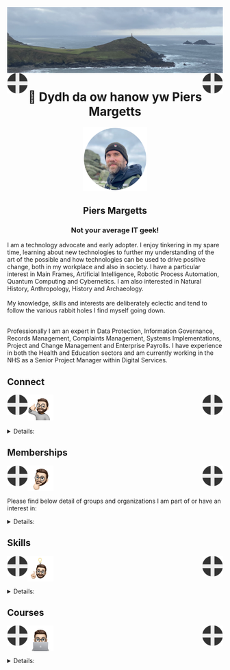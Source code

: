 <img align="center" src="/images/image.jpeg">
<img align="left" src="/images/Flag - St Piran.svg" width="48"><img align="right" src="/images/Flag - St Piran.svg" width="48"> <h1 align="center">👋 Dydh da ow hanow yw Piers Margetts</h1> 
<p align="center">
<img src="/images/PM Circle.png" width="150"></p>
<h2 align="center">Piers Margetts<br>
<h3 align="center">Not your average IT geek!</h3>        
I am a technology advocate and early adopter. I enjoy tinkering in my spare time, learning about new technologies to further my understanding of the art of the possible and how technologies can be used to drive positive change, both in my workplace and also in society. I have a particular interest in Main Frames, Artificial Intelligence, Robotic Process Automation, Quantum Computing and Cybernetics. I am also interested in Natural History, Anthropology, History and Archaeology.  <br><br>
My knowledge, skills and interests are deliberately eclectic and tend to follow the various rabbit holes I find myself going down. <br><br>

Professionally I am an expert in Data Protection, Information Governance, Records Management, Complaints Management, Systems Implementations, Project and Change Management and Enterprise Payrolls. I have experience in both the Health and Education sectors and am currently working in the NHS as a Senior Project Manager within Digital Services.

</p>


## Connect
<img align="left" src="/images/Flag - St Piran.svg" width="48"><img align="right" src="/images/Flag - St Piran.svg" width="48"> <img height="60" src="/images/connect-sticker.png">

<details>

<summary>Details:</summary>

</details>

## Memberships
<img align="left" src="/images/Flag - St Piran.svg" width="48"><img align="right" src="/images/Flag - St Piran.svg" width="48"> <img height="60" align="center" src="/images/thoughtful-sticker.png">

Please find below detail of groups and organizations I am part of or have an interest in:
<details>

<summary>Details:</summary>

[Royal Society of Arts](https://www.thersa.org/) (RSA)
<br>
[Royal Institution](https://www.rigb.org/) (Ri)
<br>
[Royal Society of Literature](https://rsliterature.org/) (RSL)
<br>
[Institute of Continuing Professional Development](https://www.cpdinstitute.org/) (iCPD)
<br>
[British Computer Society]( https://www.bcs.org/) (BCS)
<br>
[International Db2 Users Group](https://www.idug.org/home) (IDUG)
<br>
[Human Creator Alliance](https://humancreatoralliance.org/) (HCA)
<br>
[Cybernetics Society](https://cybsoc.org/)(CybS)
<br>
[Rexx Language Association](https://www.rexxla.org/) (RexxLA)
</details>

## Skills
<img align="left" src="/images/Flag - St Piran.svg" width="48"><img align="right" src="/images/Flag - St Piran.svg" width="48"> <img height="60" align="center" src="/images/ideas-sticker.png">

<details>

<summary>Details:</summary>

</details>


## Courses
<img align="left" src="/images/Flag - St Piran.svg" width="48"><img align="right" src="/images/Flag - St Piran.svg" width="48">
<img height="60" align="center" src="/images/skills-sticker.png">

<details>

<summary>Details:</summary>
<br>

### Coursera
To view my Coursera profile and acheivements please click [here](https://www.coursera.org/learner/piers-margetts)
<br>

### OpenLearn
To view my Open University OpenLearn profile and acheivements please click [here](https://www.open.edu/openlearn/profiles/zv599976)
<br>

### Credly Badges
To see all my Credly badges please click [here](https://www.credly.com/users/piers-margetts/badges)
<br>
<br>
My most recent badges:
<br>
<br>
<!--START_SECTION:badges-->
[![Maturing Threat-Informed Defense with M3TID](https://images.credly.com/size/110x110/images/a4087ac2-8347-47cd-bcb5-86a999929bfc/image.png)](http://www.credly.com/badges/4f8951a2-5411-4c34-98cf-8ae25f060dfb "Maturing Threat-Informed Defense with M3TID")
[![IMS Physical Organization of Databases](https://images.credly.com/size/110x110/images/4a2b285f-db0d-49cc-b241-746f9f2c874e/IMS_20Physical_20Organization_20of_20Databases.png)](http://www.credly.com/badges/bc21689a-d4f7-40e4-b4bb-01025f511f54 "IMS Physical Organization of Databases")
[![Liberty Developer Essentials](https://images.credly.com/size/110x110/images/a3d67ea4-2423-485f-abf0-8f08b194a3c3/IBM_20Liberty_20Developer_20Essentials.png)](http://www.credly.com/badges/4588c26e-e82d-4e6a-b620-f8c1239ceced "Liberty Developer Essentials")
[![Summer Security Foundations](https://images.credly.com/size/110x110/images/bf27c60d-7c33-4d5f-9296-f5f52986eb94/image.png)](http://www.credly.com/badges/637a5a05-dc63-443d-b63c-861fdeedaa0c "Summer Security Foundations")
[![Generative AI Essentials for Software Developers](https://images.credly.com/size/110x110/images/afaacd18-d4a9-48af-b54c-846615756ec7/image.png)](http://www.credly.com/badges/63b93a50-f5bf-4294-84c0-fa4ee601455a "Generative AI Essentials for Software Developers")
[![Monitoring and Platform APIs for IBM Cloud Pak for Data V4.7](https://images.credly.com/size/110x110/images/c5b135e9-14b7-4522-b944-9f4897d451d9/Monitoring_20and_20Platform_20APIS_20for_20Cld_20Pak_20for_20Data_20V4_207.png)](http://www.credly.com/badges/a1e585eb-c28f-45d9-abf6-7052e971b998 "Monitoring and Platform APIs for IBM Cloud Pak for Data V4.7")
[![LFS146: Introduction to Cilium](https://images.credly.com/size/110x110/images/59d1eb1c-1451-4e3f-8a25-c16f2db85c30/image.png)](http://www.credly.com/badges/a5effefe-1091-4b5f-9314-1bf8f632034b "LFS146: Introduction to Cilium")
[![LFC192: Generating a Software Bill of Materials](https://images.credly.com/size/110x110/images/770f5c35-e098-4727-9a63-91ff276547bd/image.png)](http://www.credly.com/badges/e1f9fcec-a1ea-41e4-a8bd-d94f347d88ed "LFC192: Generating a Software Bill of Materials")
[![LFW111: Introduction to Node.js](https://images.credly.com/size/110x110/images/a37f999e-5db3-4dcc-9ca9-a1863271e351/image.png)](http://www.credly.com/badges/af888959-8cf3-4ad1-b38c-76a91363f942 "LFW111: Introduction to Node.js")
[![LFS178: Getting Started with Self-Sovereign Identity](https://images.credly.com/size/110x110/images/853c048c-251e-4714-8627-8f3351b3e3bb/image.png)](http://www.credly.com/badges/7b3888c9-8618-4653-926a-acb3a0c56a43 "LFS178: Getting Started with Self-Sovereign Identity")
[![LFS116: PyTorch and Deep Learning for Decision Makers](https://images.credly.com/size/110x110/images/9c91ea96-fd98-490c-a108-840951888462/image.png)](http://www.credly.com/badges/74bbdf64-c15e-4ecb-aa2f-378035565ce5 "LFS116: PyTorch and Deep Learning for Decision Makers")
[![LFS151: Introduction to Cloud Infrastructure Technologies](https://images.credly.com/size/110x110/images/eb2e256d-e6ae-4173-be1b-7cee5e8c35ac/image.png)](http://www.credly.com/badges/7bb42ed9-eb76-4961-959b-6efd162ef44e "LFS151: Introduction to Cloud Infrastructure Technologies")
[![LFS158: Introduction to Kubernetes](https://images.credly.com/size/110x110/images/9fb38928-c145-4952-9bab-7cb81082ff4f/image.png)](http://www.credly.com/badges/2f5f91f8-9f8e-46ee-a13e-1b1c65ec32f4 "LFS158: Introduction to Kubernetes")
[![LFS162: Introduction to DevOps and Site Reliability Engineering](https://images.credly.com/size/110x110/images/f7cec857-af48-48b2-897a-ff98e446d6e1/image.png)](http://www.credly.com/badges/4273ad48-96e0-4918-bf3b-69d4a3464266 "LFS162: Introduction to DevOps and Site Reliability Engineering")
[![LFS157: Introduction to Serverless on Kubernetes](https://images.credly.com/size/110x110/images/83d41482-6766-4eed-bcb1-00d8757cd223/image.png)](http://www.credly.com/badges/b8d06c05-3f7e-4270-b689-ed8ef768f7c4 "LFS157: Introduction to Serverless on Kubernetes")
[![LFS170: Blockchain - Understanding Its Uses and Implications](https://images.credly.com/size/110x110/images/9b830e76-ef7d-4ccd-b557-b663fb1f01ef/image.png)](http://www.credly.com/badges/ab07b2f7-cb77-4195-838d-b480de095723 "LFS170: Blockchain - Understanding Its Uses and Implications")
[![LFS167: Introduction to Jenkins](https://images.credly.com/size/110x110/images/02151fc3-7e8b-47aa-8140-6b51da847e50/image.png)](http://www.credly.com/badges/ff7c8ee9-4d6a-4e7f-a741-6bafbf47f728 "LFS167: Introduction to Jenkins")
[![LFS182: Securing Your Software Supply Chain with Sigstore](https://images.credly.com/size/110x110/images/c0b90428-aaf4-47d0-be5e-48d45a1f36e5/image.png)](http://www.credly.com/badges/ccd2ec4b-3c08-4748-be97-faf86f0dca4b "LFS182: Securing Your Software Supply Chain with Sigstore")
[![LFS183: Introduction to Zero Trust](https://images.credly.com/size/110x110/images/8947acd8-1686-4de1-9dcf-853bd6fd25c4/image.png)](http://www.credly.com/badges/096a7220-b08e-41f0-b8d9-9ad5285a4893 "LFS183: Introduction to Zero Trust")
[![LFS180: Introduction to DevSecOps for Managers](https://images.credly.com/size/110x110/images/8bbc00ad-a72c-4af3-b87f-6c7c9a8ce247/image.png)](http://www.credly.com/badges/31e16d73-cd4e-4f92-a6e5-dc26d66f6231 "LFS180: Introduction to DevSecOps for Managers")
[![LFS142: Introduction to Backstage - Developer Portals Made Easy](https://images.credly.com/size/110x110/images/52ffd9c7-6128-4f21-8b70-b046041b3ad3/image.png)](http://www.credly.com/badges/b4fc9db8-6c79-4527-be69-2942977ee8fe "LFS142: Introduction to Backstage - Developer Portals Made Easy")
[![LFS101: Introduction to Linux](https://images.credly.com/size/110x110/images/754ed721-2c6b-42d3-a245-506bedb1b386/image.png)](http://www.credly.com/badges/4bafe91a-6b3d-46c2-bffc-c8c0441133ac "LFS101: Introduction to Linux")
[![LFS112: Ethics in AI and Data Science](https://images.credly.com/size/110x110/images/e4906c39-7598-4f5a-a5be-a69caf2777fd/image.png)](http://www.credly.com/badges/b424361d-b97a-4ce3-979a-3a601908f801 "LFS112: Ethics in AI and Data Science")
[![LFD133: Introduction to WebAssembly](https://images.credly.com/size/110x110/images/486c12d3-d1d8-4b70-b9f5-94b139e84e0c/image.png)](http://www.credly.com/badges/b84de620-58ee-4287-aee6-697d5628873e "LFD133: Introduction to WebAssembly")
[![LFS166: Introduction to Magma - Cloud Native Wireless Networking](https://images.credly.com/size/110x110/images/d8b3d643-806d-4a55-a8d2-f055858f2909/image.png)](http://www.credly.com/badges/f19c90ab-ac27-48d3-a870-6afa1563545f "LFS166: Introduction to Magma - Cloud Native Wireless Networking")
[![LFS171: Introduction to Hyperledger Blockchain Technologies](https://images.credly.com/size/110x110/images/afe551c9-dbdf-45fd-96b6-e156ebb0da13/image.png)](http://www.credly.com/badges/5b15b6f5-43e6-48db-a129-6ed562d2b891 "LFS171: Introduction to Hyperledger Blockchain Technologies")
[![LFS179: Introduction to Nephio](https://images.credly.com/size/110x110/images/8b9b1e84-8e0a-4022-bf4c-6adb94dc0ab2/image.png)](http://www.credly.com/badges/8b050cc7-8842-4e8a-97f7-3f55ed89b748 "LFS179: Introduction to Nephio")
[![LFC114: Remote Work at Scale](https://images.credly.com/size/110x110/images/56676de9-77b1-4a19-ae16-9c90eccf9672/image.png)](http://www.credly.com/badges/5d4d0e80-7fbd-4532-8944-184526ba9a65 "LFC114: Remote Work at Scale")
[![LFEL1005: Security Self-Assessments for Open Source Projects](https://images.credly.com/size/110x110/images/3bc0cdbc-cba4-4f6e-b14d-0d9a0b0203d1/image.png)](http://www.credly.com/badges/6f7a97a4-7907-4ac9-a6a1-168ca35fb2ad "LFEL1005: Security Self-Assessments for Open Source Projects")
[![LFD110: Introduction to RISC-V](https://images.credly.com/size/110x110/images/872b6122-fa88-4436-9ee6-e6567dad88e9/image.png)](http://www.credly.com/badges/79d0bce3-3ae3-48b5-a7ad-4b6d2e8502b8 "LFD110: Introduction to RISC-V")
[![LFS118: Ethical Principles for Conversational AI](https://images.credly.com/size/110x110/images/b8325773-2933-49b4-917b-9d1c6a03f9f2/image.png)](http://www.credly.com/badges/3e023f66-121e-4deb-9a71-19dee9c2cc0e "LFS118: Ethical Principles for Conversational AI")
[![LFS144: Introduction to Istio](https://images.credly.com/size/110x110/images/3f0a02f5-d72b-4e90-bcf9-e86e4a938456/image.png)](http://www.credly.com/badges/61e617a1-7472-4a8d-8f6a-34327bf77904 "LFS144: Introduction to Istio")
[![LFEL1014: Scaling Cloud Native Applications with KEDA](https://images.credly.com/size/110x110/images/ca60f290-ab82-476a-8ea0-af2bef5ca7ca/image.png)](http://www.credly.com/badges/20f10c7f-44f6-44bf-a781-341e8c91e5d1 "LFEL1014: Scaling Cloud Native Applications with KEDA")
[![LFC120: Leading High-Performance Working Group Meetings](https://images.credly.com/size/110x110/images/08199f3b-6acb-4155-b64c-3804e6d04bdb/image.png)](http://www.credly.com/badges/047cf9fb-f9ce-4c31-9d94-73b7fdffb581 "LFC120: Leading High-Performance Working Group Meetings")
[![LFEL1011: OpenAPI Fundamentals](https://images.credly.com/size/110x110/images/310767de-989a-45b8-a902-b8a09835a4db/image.png)](http://www.credly.com/badges/1aa96715-b2fa-4e37-841f-e1903cb50c77 "LFEL1011: OpenAPI Fundamentals")
[![LFS147: Introduction to AI/ML Toolkits with Kubeflow](https://images.credly.com/size/110x110/images/f5da57c6-29ad-4b68-870c-ae4dfb4beb67/image.png)](http://www.credly.com/badges/777c00b5-f3a2-478d-872a-a83f500bc369 "LFS147: Introduction to AI/ML Toolkits with Kubeflow")
[![IBM Quantum Challenge 2024 Achievement](https://images.credly.com/size/110x110/images/d03ec9e1-7965-4d39-9df0-00538089f86b/IBM_20Quantum_20Challenge_202024_20Achievement.png)](http://www.credly.com/badges/3ac9e1df-946f-47c2-b906-64c10e889444 "IBM Quantum Challenge 2024 Achievement")
[![IBM watsonx Orchestrate Build an AI Assistant](https://images.credly.com/size/110x110/images/a1b07849-ed53-47ca-84a1-f6ba0f1da1f9/Ibm_20watsonx_20Orchestrate_20Build_20an_20AI_20Assistant.png)](http://www.credly.com/badges/e103d6c9-d455-4715-a3e6-56ed00d3a0e2 "IBM watsonx Orchestrate Build an AI Assistant")
[![Foundations of AI Security](https://images.credly.com/size/110x110/images/fc7a7fc0-856d-48db-804f-ea33d158daf0/image.png)](http://www.credly.com/badges/8a70aa47-4784-4942-ba45-684722b3af15 "Foundations of AI Security")
[![Software Developer Career Guide and Interview Preparation](https://images.credly.com/size/110x110/images/8647d8b6-2e29-4a88-bfb8-d5ba41ab5716/image.png)](http://www.credly.com/badges/8df953c0-1aaf-4247-99a0-7fff434631c0 "Software Developer Career Guide and Interview Preparation")
[![Introduction to Agile Development and Scrum](https://images.credly.com/size/110x110/images/61733424-430b-4496-bd3c-cb0c7b9dcd67/image.png)](http://www.credly.com/badges/92a32df0-1b7b-407b-bec6-18dbac3356bb "Introduction to Agile Development and Scrum")
[![Generative AI for Software Developers Specialization](https://images.credly.com/size/110x110/images/e41c77a7-4668-44e4-a196-008235304a3d/image.png)](http://www.credly.com/badges/02a42116-65b7-4f59-b5eb-68b929aab37c "Generative AI for Software Developers Specialization")
[![Data Engineering Essentials](https://images.credly.com/size/110x110/images/c0b439e5-79d5-498e-abc9-2b71cdf08c34/image.png)](http://www.credly.com/badges/d14d2560-686d-4c7e-84f8-2a6c5182937d "Data Engineering Essentials")
[![Data Analytics Essentials](https://images.credly.com/size/110x110/images/42f7ca3c-6eb3-47d2-a7f3-3b1093ea1b35/image.png)](http://www.credly.com/badges/75324391-8293-46ba-b161-75b8035af025 "Data Analytics Essentials")
[![Generative AI for Data Engineering](https://images.credly.com/size/110x110/images/573a830a-6495-47e4-878e-b8bbf495a1b3/Coursera_20Generative_20AI_20for_20Data_20Engineering.png)](http://www.credly.com/badges/e4e09128-80dc-49e8-a56c-822ce2de703e "Generative AI for Data Engineering")
[![Tools for Data Science V2](https://images.credly.com/size/110x110/images/1447954e-9923-4703-a647-eac80e5f0682/image.png)](http://www.credly.com/badges/6e606e83-4b7e-4fed-837f-8c19420ae0f5 "Tools for Data Science V2")
[![Introduction to Cybersecurity Careers](https://images.credly.com/size/110x110/images/a33f51fa-d8f8-4d3d-9dff-464396e7da92/image.png)](http://www.credly.com/badges/cdcfe095-cf9e-4d5d-8e42-0d22ac5ee624 "Introduction to Cybersecurity Careers")
[![Statistics Essentials Using Excel](https://images.credly.com/size/110x110/images/a0868d65-5df0-4524-9689-59c67e6a1dde/image.png)](http://www.credly.com/badges/26cd9e1c-048e-488e-a63b-a08a5dd21305 "Statistics Essentials Using Excel")
<!--END_SECTION:badges-->
</details>
